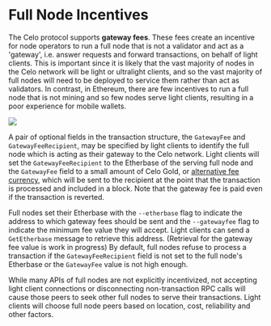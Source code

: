 # Full Node Incentives

The Celo protocol supports **gateway fees**. These fees create an incentive for node operators to run a full node that is not a validator and act as a 'gateway', i.e. answer requests and forward transactions, on behalf of light clients. This is important since it is likely that the vast majority of nodes in the Celo network will be light or ultralight clients, and so the vast majority of full nodes will need to be deployed to service them rather than act as validators. In contrast, in Ethereum, there are few incentives to run a full node that is not mining and so few nodes serve light clients, resulting in a poor experience for mobile wallets.

![](https://storage.googleapis.com/celo-website/docs/network-detail.png)

A pair of optional fields in the transaction structure, the `GatewayFee` and `GatewayFeeRecipient`, may be specified by light clients to identify the full node which is acting as their gateway to the Celo network. Light clients will set the `GatewayFeeRecipient` to the Etherbase of the serving full node and the `GatewayFee` field to a small amount of Celo Gold, or [alternative fee currency](erc20-transaction-fees.md), which will be sent to the recipient at the point that the transaction is processed and included in a block. Note that the gateway fee is paid even if the transaction is reverted.

Full nodes set their Etherbase with the `--etherbase` flag to indicate the address to which gateway fees should be sent and the `--gatewayfee` flag to indicate the minimum fee value they will accept. Light clients can send a `GetEtherbase` message to retrieve this address. (Retrieval for the gateway fee value is work in progress) By default, full nodes refuse to process a transaction if the `GatewayFeeRecipient` field is not set to the full node's Etherbase or the `GatewayFee` value is not high enough.

While many APIs of full nodes are not explicitly incentivized, not accepting light client connections or disconnecting non-transaction RPC calls will cause those peers to seek other full nodes to serve their transactions. Light clients will choose full node peers based on location, cost, reliability and other factors.
